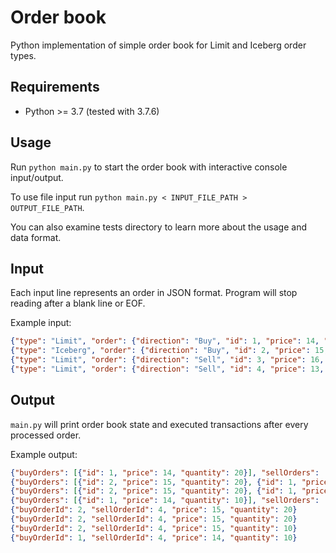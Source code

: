 # Order book

Python implementation of simple order book for Limit and Iceberg order types.

## Requirements

- Python >= 3.7 (tested with 3.7.6)

## Usage

Run `python main.py` to start the order book with interactive
console input/output.

To use file input run `python main.py < INPUT_FILE_PATH > OUTPUT_FILE_PATH`.

You can also examine tests directory to learn more about the usage 
and data format.

## Input

Each input line represents an order in JSON format. Program will stop 
reading after a blank line or EOF. 

Example input:

```json
{"type": "Limit", "order": {"direction": "Buy", "id": 1, "price": 14, "quantity": 20}}
{"type": "Iceberg", "order": {"direction": "Buy", "id": 2, "price": 15, "quantity": 50, "peak": 20}}
{"type": "Limit", "order": {"direction": "Sell", "id": 3, "price": 16, "quantity": 15}}
{"type": "Limit", "order": {"direction": "Sell", "id": 4, "price": 13, "quantity": 60}}
``` 

## Output

`main.py` will print order book state and executed transactions after every 
processed order.

Example output:

```json
{"buyOrders": [{"id": 1, "price": 14, "quantity": 20}], "sellOrders": []}
{"buyOrders": [{"id": 2, "price": 15, "quantity": 20}, {"id": 1, "price": 14, "quantity": 20}], "sellOrders": []}
{"buyOrders": [{"id": 2, "price": 15, "quantity": 20}, {"id": 1, "price": 14, "quantity": 20}], "sellOrders": [{"id": 3, "price": 16, "quantity": 15}]}
{"buyOrders": [{"id": 1, "price": 14, "quantity": 10}], "sellOrders": [{"id": 3, "price": 16, "quantity": 15}]}
{"buyOrderId": 2, "sellOrderId": 4, "price": 15, "quantity": 20}
{"buyOrderId": 2, "sellOrderId": 4, "price": 15, "quantity": 20}
{"buyOrderId": 2, "sellOrderId": 4, "price": 15, "quantity": 10}
{"buyOrderId": 1, "sellOrderId": 4, "price": 14, "quantity": 10}
```
